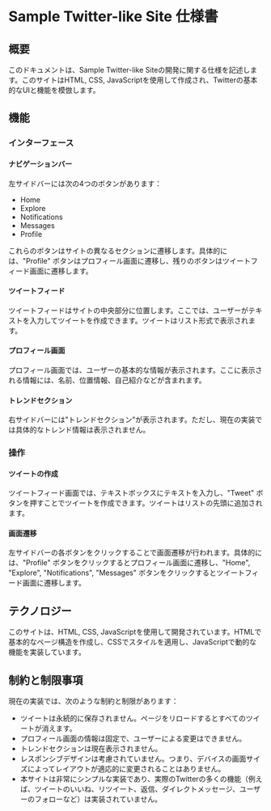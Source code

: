 # Sample Twitter-like Site 仕様書

## 概要

このドキュメントは、Sample Twitter-like Siteの開発に関する仕様を記述します。このサイトはHTML, CSS, JavaScriptを使用して作成され、Twitterの基本的なUIと機能を模倣します。

## 機能

### インターフェース

#### ナビゲーションバー

左サイドバーには次の4つのボタンがあります：

- Home
- Explore
- Notifications
- Messages
- Profile

これらのボタンはサイトの異なるセクションに遷移します。具体的には、"Profile" ボタンはプロフィール画面に遷移し、残りのボタンはツイートフィード画面に遷移します。

#### ツイートフィード

ツイートフィードはサイトの中央部分に位置します。ここでは、ユーザーがテキストを入力してツイートを作成できます。ツイートはリスト形式で表示されます。

#### プロフィール画面

プロフィール画面では、ユーザーの基本的な情報が表示されます。ここに表示される情報には、名前、位置情報、自己紹介などが含まれます。

#### トレンドセクション

右サイドバーには"トレンドセクション"が表示されます。ただし、現在の実装では具体的なトレンド情報は表示されません。

### 操作

#### ツイートの作成

ツイートフィード画面では、テキストボックスにテキストを入力し、"Tweet" ボタンを押すことでツイートを作成できます。ツイートはリストの先頭に追加されます。

#### 画面遷移

左サイドバーの各ボタンをクリックすることで画面遷移が行われます。具体的には、"Profile" ボタンをクリックするとプロフィール画面に遷移し、"Home", "Explore", "Notifications", "Messages" ボタンをクリックするとツイートフィード画面に遷移します。

## テクノロジー

このサイトは、HTML, CSS, JavaScriptを使用して開発されています。HTMLで基本的なページ構造を作成し、CSSでスタイルを適用し、JavaScriptで動的な機能を実装しています。

## 制約と制限事項

現在の実装では、次のような制約と制限があります：

- ツイートは永続的に保存されません。ページをリロードするとすべてのツイートが消えます。
- プロフィール画面の情報は固定で、ユーザーによる変更はできません。
- トレンドセクションは現在表示されません。
- レスポンシブデザインは考慮されていません。つまり、デバイスの画面サイズによってレイアウトが適応的に変更されることはありません。
- 本サイトは非常にシンプルな実装であり、実際のTwitterの多くの機能（例えば、ツイートのいいね、リツイート、返信、ダイレクトメッセージ、ユーザーのフォローなど）は実装されていません。
